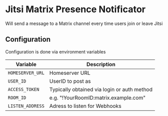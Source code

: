 # Jitsi Matrix Presence Notificator

Will send a message to a Matrix channel every time users join or leave Jitsi

## Configuration

Configuration is done via environment variables

| Variable         | Description                                 |
|------------------|---------------------------------------------|
| `HOMESERVER_URL` | Homeserver URL                              |
| `USER_ID`        | UserID to post as                           |
| `ACCESS_TOKEN`   | Typically obtained via login or auth method |
| `ROOM_ID`        | e.g. "!YourRoomID:matrix.example.com"       |
| `LISTEN_ADDRESS` | Adress to listen for Webhooks               |
